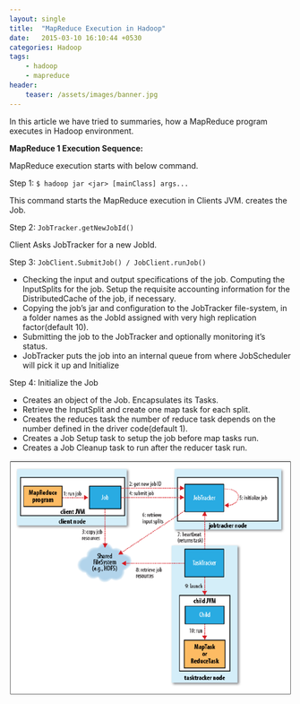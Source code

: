 ```yaml
---
layout: single
title:  "MapReduce Execution in Hadoop"
date:   2015-03-10 16:10:44 +0530
categories: Hadoop
tags:
    - hadoop
    - mapreduce
header:
    teaser: /assets/images/banner.jpg
---
```

In this article we have tried to summaries,  how a MapReduce program executes in Hadoop environment.

**MapReduce 1 Execution Sequence:**

MapReduce execution starts with below command.

Step 1: `$ hadoop jar <jar> [mainClass] args...`

This command starts the MapReduce execution in Clients JVM.
creates the Job.

Step 2: `JobTracker.getNewJobId()`

Client Asks JobTracker for a new JobId.

Step 3: `JobClient.SubmitJob() / JobClient.runJob()`

- Checking the input and output specifications of the job.
Computing the InputSplits for the job.
Setup the requisite accounting information for the DistributedCache of the job, if necessary.
- Copying the job’s jar and configuration to the JobTracker  file-system, in a folder names as the JobId assigned with very high replication factor(default 10).
- Submitting the job to the JobTracker and optionally monitoring it’s status.
- JobTracker puts the job into an internal queue from where JobScheduler will pick it up and Initialize

Step 4: Initialize the Job

- Creates an object of the Job.
Encapsulates its Tasks.
- Retrieve the InputSplit and create one map task for each split.
- Creates the reduces task the number of reduce task depends on the number defined in the driver code(default 1).
- Creates a Job Setup task to setup the job before map tasks run.
- Creates a Job Cleanup task to run after the reducer task run.

![mr1_execution](/assets/images/mr1_execution.png)

